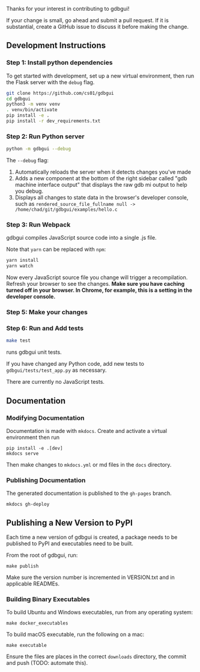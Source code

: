 Thanks for your interest in contributing to gdbgui!

If your change is small, go ahead and submit a pull request. If it is substantial, create a GitHub issue to discuss it before making the change.

## Development Instructions

### Step 1: Install python dependencies

To get started with development, set up a new virtual environment, then
run the Flask server with the `debug` flag.

```bash
git clone https://github.com/cs01/gdbgui
cd gdbgui
python3 -m venv venv
. venv/bin/activate
pip install -e .
pip install -r dev_requirements.txt
```

### Step 2: Run Python server

```bash
python -m gdbgui --debug
```

The `--debug` flag:

1.  Automatically reloads the server when it detects changes you've made
1.  Adds a new component at the bottom of the right sidebar called "gdb machine interface output" that displays the raw gdb mi output to help you debug.
1.  Displays all changes to state data in the browser's developer console, such as `rendered_source_file_fullname null -> /home/chad/git/gdbgui/examples/hello.c`

### Step 3: Run Webpack

gdbgui compiles JavaScript source code into a single .js file.

Note that `yarn` can be replaced with `npm`:

```bash
yarn install
yarn watch
```

Now every JavaScript source file you change will trigger a recompilation. Refresh your browser to see the changes. **Make sure you have caching turned off in your browser. In Chrome, for example, this is a setting in the developer console.**

### Step 5: Make your changes

### Step 6: Run and Add tests

```bash
make test
```

runs gdbgui unit tests.

If you have changed any Python code, add new tests to `gdbgui/tests/test_app.py` as necessary.

There are currently no JavaScript tests.

## Documentation

### Modifying Documentation
Documentation is made with `mkdocs`. Create and activate a virtual environment then run
```
pip install -e .[dev]
mkdocs serve
```
Then make changes to `mkdocs.yml` or md files in the `docs` directory.

### Publishing Documentation
The generated documentation is published to the `gh-pages` branch.
```
mkdocs gh-deploy
```

## Publishing a New Version to PyPI

Each time a new version of gdbgui is created, a package needs to be published to PyPI and executables need to be built.

From the root of gdbgui, run:

```
make publish
```

Make sure the version number is incremented in VERSION.txt and in applicable READMEs.

### Building Binary Executables

To build Ubuntu and Windows executables, run from any operating system:

```
make docker_executables
```

To build macOS executable, run the following on a mac:

```
make executable
```

Ensure the files are places in the correct `downloads` directory, the commit and push (TODO: automate this).
